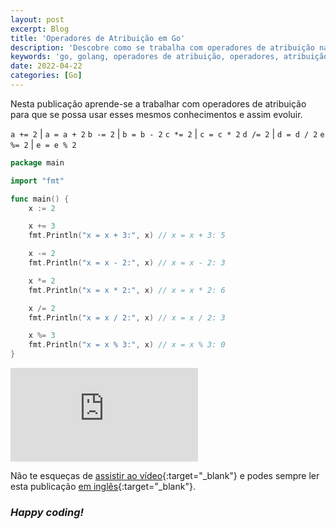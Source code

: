 ```yaml
---
layout: post
excerpt: Blog
title: 'Operadores de Atribuição em Go'
description: 'Descobre como se trabalha com operadores de atribuição na linguagem de programação Go. Obtém respostas às tuas dúvidas com a teoria e os exemplos apresentados.'
keywords: 'go, golang, operadores de atribuição, operadores, atribuição, publicação'
date: 2022-04-22
categories: [Go]
---
```


Nesta publicação aprende-se a trabalhar com operadores de atribuição para que se possa usar esses mesmos conhecimentos e assim evoluir.

`a += 2` | `a = a + 2`
`b -= 2` | `b = b - 2`
`c *= 2` | `c = c * 2`
`d /= 2` | `d = d / 2`
`e %= 2` | `e = e % 2`

```go
package main

import "fmt"

func main() {
	x := 2

	x += 3
	fmt.Println("x = x + 3:", x) // x = x + 3: 5

	x -= 2
	fmt.Println("x = x - 2:", x) // x = x - 2: 3

	x *= 2
	fmt.Println("x = x * 2:", x) // x = x * 2: 6

	x /= 2
	fmt.Println("x = x / 2:", x) // x = x / 2: 3

	x %= 3
	fmt.Println("x = x % 3:", x) // x = x % 3: 0
}
```

<div class="video-container">
  <iframe src="https://www.youtube.com/embed/UisnZCGsAKE" frameborder="0" allowfullscreen></iframe>
</div>

Não te esqueças de [assistir ao vídeo](https://youtu.be/UisnZCGsAKE){:target="\_blank"} e podes sempre ler esta publicação [em inglês](https://nelsonsilvadev.com/blog/20220422/assignment-operators-in-go/){:target="\_blank"}.

### _Happy coding!_
